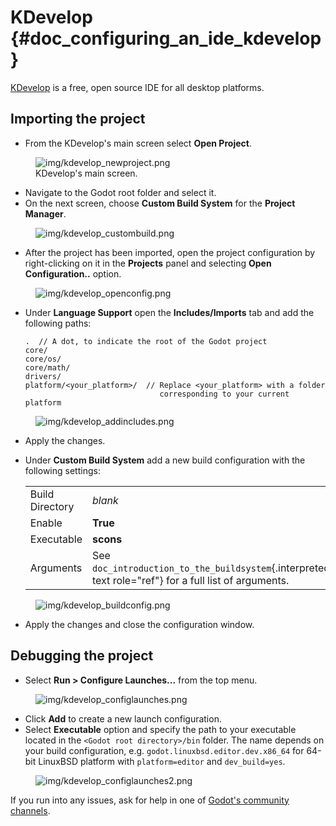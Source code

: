 # KDevelop {#doc_configuring_an_ide_kdevelop}

[KDevelop](https://www.kdevelop.org) is a free, open source IDE for all
desktop platforms.

## Importing the project

- From the KDevelop\'s main screen select **Open Project**.

<figure class="figure-w480 align-center">
<img src="img/kdevelop_newproject.png"
alt="img/kdevelop_newproject.png" />
<figcaption>KDevelop's main screen.</figcaption>
</figure>

- Navigate to the Godot root folder and select it.
- On the next screen, choose **Custom Build System** for the **Project
  Manager**.

<figure class="figure-w480 align-center">
<img src="img/kdevelop_custombuild.png"
alt="img/kdevelop_custombuild.png" />
</figure>

- After the project has been imported, open the project configuration by
  right-clicking on it in the **Projects** panel and selecting **Open
  Configuration..** option.

<figure class="figure-w480 align-center">
<img src="img/kdevelop_openconfig.png"
alt="img/kdevelop_openconfig.png" />
</figure>

- Under **Language Support** open the **Includes/Imports** tab and add
  the following paths:

  ``` none
  .  // A dot, to indicate the root of the Godot project
  core/
  core/os/
  core/math/
  drivers/
  platform/<your_platform>/  // Replace <your_platform> with a folder
                                corresponding to your current platform
  ```

<figure class="figure-w480 align-center">
<img src="img/kdevelop_addincludes.png"
alt="img/kdevelop_addincludes.png" />
</figure>

- Apply the changes.

- Under **Custom Build System** add a new build configuration with the
  following settings:

  |  |  |
  |----|----|
  | Build Directory | *blank* |
  | Enable | **True** |
  | Executable | **scons** |
  | Arguments | See `doc_introduction_to_the_buildsystem`{.interpreted-text role="ref"} for a full list of arguments. |

<figure class="figure-w480 align-center">
<img src="img/kdevelop_buildconfig.png"
alt="img/kdevelop_buildconfig.png" />
</figure>

- Apply the changes and close the configuration window.

## Debugging the project

- Select **Run \> Configure Launches\...** from the top menu.

<figure class="figure-w480 align-center">
<img src="img/kdevelop_configlaunches.png"
alt="img/kdevelop_configlaunches.png" />
</figure>

- Click **Add** to create a new launch configuration.
- Select **Executable** option and specify the path to your executable
  located in the `<Godot root directory>/bin` folder. The name depends
  on your build configuration, e.g. `godot.linuxbsd.editor.dev.x86_64`
  for 64-bit LinuxBSD platform with `platform=editor` and
  `dev_build=yes`.

<figure class="figure-w480 align-center">
<img src="img/kdevelop_configlaunches2.png"
alt="img/kdevelop_configlaunches2.png" />
</figure>

If you run into any issues, ask for help in one of [Godot\'s community
channels](https://godotengine.org/community).
